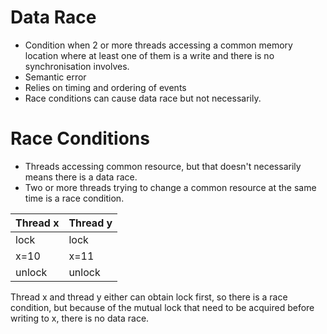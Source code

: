 # Data Race

- Condition when 2 or more threads accessing a common memory location where at least one of them is a write and 
there is no synchronisation involves.
- Semantic error
- Relies on timing and ordering of events
- Race conditions can cause data race but not necessarily.



# Race Conditions
- Threads accessing common resource, but that doesn't necessarily means there is a data race.
- Two or more threads trying to change a common resource at the same time is a race condition.

| Thread x | Thread y |
|----------|----------|
| lock     |  lock    |
| x=10     |  x=11    |
| unlock   |  unlock  |

Thread x and thread y either can obtain lock first, so there is a race condition, but because of 
the mutual lock that need to be acquired before writing to x, there is no data race.


